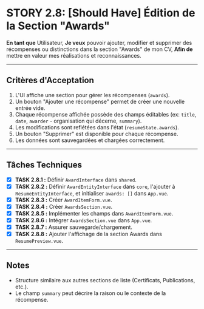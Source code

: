 # STORY 2.8: [Should Have] Édition de la Section "Awards"

**En tant que** Utilisateur,
**Je veux** pouvoir ajouter, modifier et supprimer des récompenses ou distinctions dans la section "Awards" de mon CV,
**Afin de** mettre en valeur mes réalisations et reconnaissances.

---

## Critères d'Acceptation

1.  L'UI affiche une section pour gérer les récompenses (`awards`).
2.  Un bouton "Ajouter une récompense" permet de créer une nouvelle entrée vide.
3.  Chaque récompense affichée possède des champs éditables (ex: `title`, `date`, `awarder` - organisation qui décerne, `summary`).
4.  Les modifications sont reflétées dans l'état (`resumeState.awards`).
5.  Un bouton "Supprimer" est disponible pour chaque récompense.
6.  Les données sont sauvegardées et chargées correctement.

---

## Tâches Techniques

-   [X] **TASK 2.8.1 :** Définir `AwardInterface` dans `shared`.
-   [X] **TASK 2.8.2 :** Définir `AwardEntityInterface` dans `core`, l'ajouter à `ResumeEntityInterface`, et initialiser `awards: []` dans `App.vue`.
-   [X] **TASK 2.8.3 :** Créer `AwardItemForm.vue`.
-   [X] **TASK 2.8.4 :** Créer `AwardsSection.vue`.
-   [X] **TASK 2.8.5 :** Implémenter les champs dans `AwardItemForm.vue`.
-   [X] **TASK 2.8.6 :** Intégrer `AwardsSection.vue` dans `App.vue`.
-   [X] **TASK 2.8.7 :** Assurer sauvegarde/chargement.
-   [X] **TASK 2.8.8 :** Ajouter l'affichage de la section Awards dans `ResumePreview.vue`.

---

## Notes
- Structure similaire aux autres sections de liste (Certificats, Publications, etc.).
- Le champ `summary` peut décrire la raison ou le contexte de la récompense. 